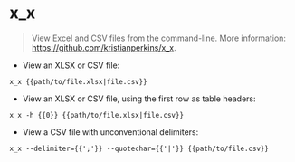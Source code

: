 # x_x

> View Excel and CSV files from the command-line.
> More information: <https://github.com/kristianperkins/x_x>.

- View an XLSX or CSV file:

`x_x {{path/to/file.xlsx|file.csv}}`

- View an XLSX or CSV file, using the first row as table headers:

`x_x -h {{0}} {{path/to/file.xlsx|file.csv}}`

- View a CSV file with unconventional delimiters:

`x_x --delimiter={{';'}} --quotechar={{'|'}} {{path/to/file.csv}}`

